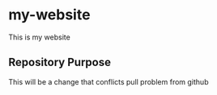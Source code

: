 # my-website

This is my website

## Repository Purpose

This will be a change that conflicts
pull problem from github
